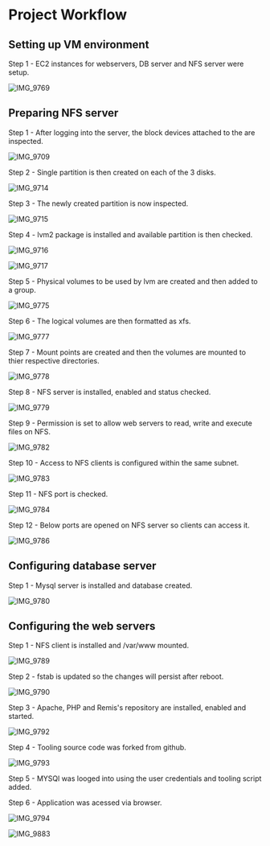 # Project Workflow

## Setting up VM environment

Step 1 - EC2 instances for webservers, DB server and NFS server were setup.

![IMG_9769](https://user-images.githubusercontent.com/93732510/163687501-c0af213d-00c9-4df4-99e2-afa9d1794587.jpg)

## Preparing NFS server

Step 1 - After logging into the server, the block devices attached to the are inspected.

![IMG_9709](https://user-images.githubusercontent.com/93732510/163679938-9c84dad1-e0a7-4707-bb04-12f0f7e4b51d.jpg)

Step 2 - Single partition is then created on each of the 3 disks.

![IMG_9714](https://user-images.githubusercontent.com/93732510/163680068-c2473c00-58cc-43c6-aed3-0e9a208bf15f.jpg)

Step 3 - The newly created partition is now inspected.

![IMG_9715](https://user-images.githubusercontent.com/93732510/163680140-bfab9412-b23f-4d7a-8a97-6814daaef090.jpg)

Step 4 - lvm2 package is installed and available partition is then checked.

![IMG_9716](https://user-images.githubusercontent.com/93732510/163680229-485538a1-54b2-4fd8-8a51-3420a494421e.jpg)

![IMG_9717](https://user-images.githubusercontent.com/93732510/163680260-4da66b9d-9b6b-4997-9cc0-0571095c8ca6.jpg)

Step 5 - Physical volumes to be used by lvm are created and then added to a group.

![IMG_9775](https://user-images.githubusercontent.com/93732510/163688853-4ab629f7-49a4-4426-a9d4-d66d47047190.jpg)

Step 6 - The logical volumes are then formatted as xfs.

![IMG_9777](https://user-images.githubusercontent.com/93732510/163706922-71ef12f5-291e-45b2-a890-8e4e32fc2cdb.jpg)

Step 7 - Mount points are created and then the volumes are mounted to thier respective directories.

![IMG_9778](https://user-images.githubusercontent.com/93732510/163707182-b81b0dd8-254c-46ce-a78a-16768e387125.jpg)

Step 8 - NFS server is installed, enabled and status checked.

![IMG_9779](https://user-images.githubusercontent.com/93732510/163707241-e5190503-3a86-41c8-928d-2fd0500a447c.jpg)

Step 9 - Permission is set to allow web servers to read, write and execute files on NFS.

![IMG_9782](https://user-images.githubusercontent.com/93732510/163707401-90606950-8a66-4578-a579-de82102d4e6f.jpg)

Step 10 - Access to NFS clients is configured within the same subnet.

![IMG_9783](https://user-images.githubusercontent.com/93732510/163707528-e7aa5f61-372f-4472-8bf1-35802cd17f07.jpg)

Step 11 - NFS port is checked.

![IMG_9784](https://user-images.githubusercontent.com/93732510/163707665-877f1a33-8e5f-4353-812b-3706428d22f2.jpg)

Step 12 -  Below ports are opened on NFS server so clients can access it.

![IMG_9786](https://user-images.githubusercontent.com/93732510/163707724-c9034793-d7cf-4d12-a091-b9aeeb15618a.jpg)

## Configuring database server

Step 1 - Mysql server is installed and database created.

![IMG_9780](https://user-images.githubusercontent.com/93732510/163707901-f8d77831-0ad4-4bf0-86de-708b9d14c99e.jpg)

## Configuring the web servers

Step 1 -  NFS client is installed and /var/www mounted.

![IMG_9789](https://user-images.githubusercontent.com/93732510/163708892-b697390e-0db5-49a2-b57a-72ad69ebbcd5.jpg)

Step 2 - fstab is updated so the changes will persist after reboot.

![IMG_9790](https://user-images.githubusercontent.com/93732510/163708951-1fc63d50-d7bc-40ef-a395-ae73ce0dd8fc.jpg)

Step 3 - Apache, PHP and Remis's repository are installed, enabled and started.

![IMG_9792](https://user-images.githubusercontent.com/93732510/163709002-a4245a1a-75b2-42a8-bd96-9ea098e98d6f.jpg)

Step 4 - Tooling source code was forked from github.

![IMG_9793](https://user-images.githubusercontent.com/93732510/163709095-92d3b79b-e295-4e83-a96f-748db94ff5f8.jpg)

Step 5 - MYSQl was looged into using the user credentials and tooling script added.

Step 6 - Application was acessed via browser.

![IMG_9794](https://user-images.githubusercontent.com/93732510/163709182-1273c002-45e4-40ee-8994-c2d9a2e27e99.jpg)

![IMG_9883](https://user-images.githubusercontent.com/93732510/164782872-762ca4f9-f8ce-43b1-b45a-74266fd8caee.jpg)

